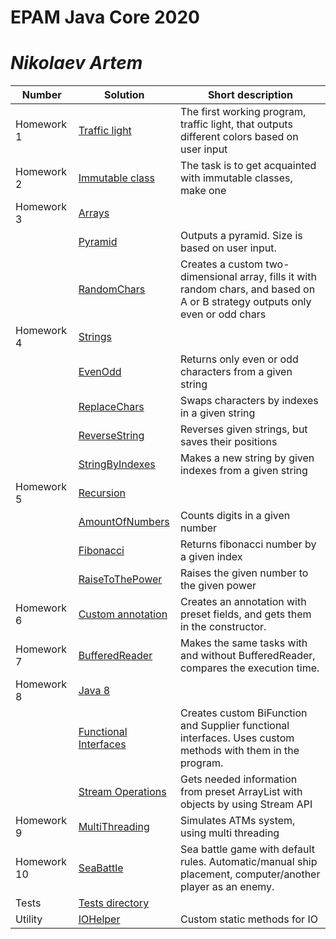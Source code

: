 # EPAM Java Core 2020
# _Nikolaev Artem_

| Number | Solution | Short description |
| ------ | ------ | ------ |
| Homework 1 | [Traffic light][Traffic light] | The first working program, traffic light, that outputs different colors based on user input |
| Homework 2 | [Immutable class][Immutable class] | The task is to get acquainted with immutable classes, make one  |
| Homework 3 | [Arrays][Arrays] |  |
|  | [Pyramid][Arrays1] | Outputs a pyramid. Size is based on user input. |
|  | [RandomChars][Arrays2] | Creates a custom two-dimensional array, fills it with random chars, and based on A or B strategy outputs only even or odd chars |
| Homework 4 | [Strings][Strings]  | 
|  | [EvenOdd][Strings1] | Returns only even or odd characters from a given string |
|  | [ReplaceChars][Strings2] | Swaps characters by indexes in a given string |
|  | [ReverseString][Strings3] | Reverses given strings, but saves their positions |
|  | [StringByIndexes][Strings4] | Makes a new string by given indexes from a given string |
| Homework 5 | [Recursion][Recursion] 
|  | [AmountOfNumbers][Recursion1] | Counts digits in a given number |
|  | [Fibonacci][Recursion2] | Returns fibonacci number by a given index |
|  | [RaiseToThePower][Recursion3] | Raises the given number to the given power |
| Homework 6 | [Custom annotation][Custom annotation]  | Creates an annotation with preset fields, and gets them in the constructor. |
| Homework 7 | [BufferedReader][BufferedReader]  | Makes the same tasks with and without BufferedReader, compares the execution time. |
| Homework 8 | [Java 8][Java 8]  |
|  | [Functional Interfaces][Java 8_1] | Creates custom BiFunction and Supplier functional interfaces. Uses custom methods with them in the program. |
|  | [Stream Operations][Java 8_2] | Gets needed information from preset ArrayList with objects by using Stream API |
| Homework 9| [MultiThreading][MultiThreading]  | Simulates ATMs system, using multi threading |
| Homework 10| [SeaBattle][SeaBattle]  | Sea battle game with default rules. Automatic/manual ship placement, computer/another player as an enemy. |
| Tests | [Tests directory][Tests]  |  |
| Utility | [IOHelper][Helper] | Custom static methods for IO |	
	
[Helper]: <https://github.com/VLDRospuskov/epamejc2020/tree/Artem_Nikolaev/com.epamejc.lessons/src/main/homeworks/utility/helper>
[Tests]: <https://github.com/VLDRospuskov/epamejc2020/tree/Artem_Nikolaev/com.epamejc.lessons/src/test/homeworks>
[Traffic light]: <https://github.com/VLDRospuskov/epamejc2020/tree/Artem_Nikolaev/com.epamejc.lessons/src/main/homeworks/HW_1_trafficLight>
[Immutable class]: <https://github.com/VLDRospuskov/epamejc2020/tree/Artem_Nikolaev/com.epamejc.lessons/src/main/homeworks/HW_2_immutableClass>

[Arrays]: <https://github.com/VLDRospuskov/epamejc2020/tree/Artem_Nikolaev/com.epamejc.lessons/src/main/homeworks/HW_3_arrays>
[Arrays1]: <https://github.com/VLDRospuskov/epamejc2020/tree/Artem_Nikolaev/com.epamejc.lessons/src/main/homeworks/HW_3_arrays/pyramidX>
[Arrays2]: <https://github.com/VLDRospuskov/epamejc2020/tree/Artem_Nikolaev/com.epamejc.lessons/src/main/homeworks/HW_3_arrays/randomChars>

[Strings]: <https://github.com/VLDRospuskov/epamejc2020/tree/Artem_Nikolaev/com.epamejc.lessons/src/main/homeworks/HW_4_strings>
[Strings1]: <https://github.com/VLDRospuskov/epamejc2020/tree/Artem_Nikolaev/com.epamejc.lessons/src/main/homeworks/HW_4_strings/evenOdd>
[Strings2]: <https://github.com/VLDRospuskov/epamejc2020/tree/Artem_Nikolaev/com.epamejc.lessons/src/main/homeworks/HW_4_strings/replaceChars>
[Strings3]: <https://github.com/VLDRospuskov/epamejc2020/tree/Artem_Nikolaev/com.epamejc.lessons/src/main/homeworks/HW_4_strings/reverseStringsOnPlaces>
[Strings4]: <https://github.com/VLDRospuskov/epamejc2020/tree/Artem_Nikolaev/com.epamejc.lessons/src/main/homeworks/HW_4_strings/stringByIndexes>

[Recursion]: <https://github.com/VLDRospuskov/epamejc2020/tree/Artem_Nikolaev/com.epamejc.lessons/src/main/homeworks/HW_5_recursion>
[Recursion1]: <https://github.com/VLDRospuskov/epamejc2020/tree/Artem_Nikolaev/com.epamejc.lessons/src/main/homeworks/HW_5_recursion/amountOfNumbers>
[Recursion2]: <https://github.com/VLDRospuskov/epamejc2020/tree/Artem_Nikolaev/com.epamejc.lessons/src/main/homeworks/HW_5_recursion/fibonacci>
[Recursion3]: <https://github.com/VLDRospuskov/epamejc2020/tree/Artem_Nikolaev/com.epamejc.lessons/src/main/homeworks/HW_5_recursion/raiseToThePower>

[Custom annotation]: <https://github.com/VLDRospuskov/epamejc2020/tree/Artem_Nikolaev/com.epamejc.lessons/src/main/homeworks/HW_6_customAnnotation>
[BufferedReader]: <https://github.com/VLDRospuskov/epamejc2020/tree/Artem_Nikolaev/com.epamejc.lessons/src/main/homeworks/HW_7_bufferedReader>

[Java 8]: <https://github.com/VLDRospuskov/epamejc2020/tree/Artem_Nikolaev/com.epamejc.lessons/src/main/homeworks/HW_8_Java8>
[Java 8_1]: <https://github.com/VLDRospuskov/epamejc2020/tree/Artem_Nikolaev/com.epamejc.lessons/src/main/homeworks/HW_8_Java8/functionalInterfaces>
[Java 8_2]: <https://github.com/VLDRospuskov/epamejc2020/tree/Artem_Nikolaev/com.epamejc.lessons/src/main/homeworks/HW_8_Java8/streamOperations>

[MultiThreading]: <https://github.com/VLDRospuskov/epamejc2020/tree/Artem_Nikolaev/com.epamejc.lessons/src/main/homeworks/HW_9_multithreading>
[SeaBattle]: <https://github.com/VLDRospuskov/epamejc2020/tree/Artem_Nikolaev/com.epamejc.lessons/src/main/homeworks/SeaBattle>

